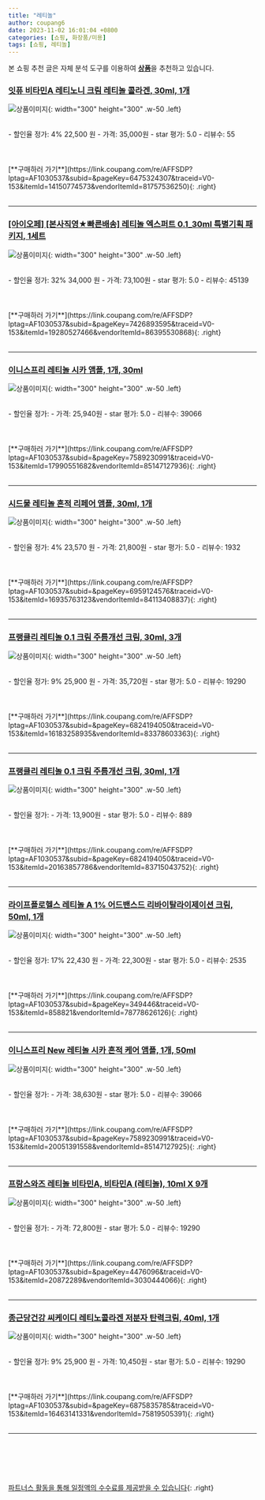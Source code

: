 ```yaml
---
title: "레티놀"
author: coupang6
date: 2023-11-02 16:01:04 +0800
categories: [쇼핑, 화장품/미용]
tags: [쇼핑, 레티놀]
---
```


본 쇼핑 추천 글은 자체 분석 도구를 이용하여 [**상품**](https://link.coupang.com/a/bao1ui)을 추천하고 있습니다.

### [잇퓨 비타민A 레티노니 크림 레티놀 콜라겐, 30ml, 1개](https://link.coupang.com/re/AFFSDP?lptag=AF1030537&subid=&pageKey=6475324307&traceid=V0-153&itemId=14150774573&vendorItemId=81757536250)

![상품이미지](https://thumbnail6.coupangcdn.com/thumbnails/remote/230x230ex/image/vendor_inventory/e19b/f1ad1e4a6a3aec1021196648f2d7ef7b02b53354f480789710136f4be62e.jpg){: width="300" height="300" .w-50 .left}


<br>
- 할인율 정가: 4%  22,500   원
- 가격: 35,000원
- star 평가: 5.0
- 리뷰수: 55
<br>
<br>
<br>
<br>
[**구매하러 가기**](https://link.coupang.com/re/AFFSDP?lptag=AF1030537&subid=&pageKey=6475324307&traceid=V0-153&itemId=14150774573&vendorItemId=81757536250){: .right}
<br>
<br>

---

### [[아이오페] [본사직영★빠른배송] 레티놀 엑스퍼트 0.1_30ml 특별기획 패키지, 1세트](https://link.coupang.com/re/AFFSDP?lptag=AF1030537&subid=&pageKey=7426893595&traceid=V0-153&itemId=19280527466&vendorItemId=86395530868)

![상품이미지](https://thumbnail9.coupangcdn.com/thumbnails/remote/230x230ex/image/vendor_inventory/8bce/96e6c7eff09bbbc03f09171f350f431ee1c73c62f6462f30002e3fb0ed64.jpg){: width="300" height="300" .w-50 .left}


<br>
- 할인율 정가: 32%  34,000   원
- 가격: 73,100원
- star 평가: 5.0
- 리뷰수: 45139
<br>
<br>
<br>
<br>
[**구매하러 가기**](https://link.coupang.com/re/AFFSDP?lptag=AF1030537&subid=&pageKey=7426893595&traceid=V0-153&itemId=19280527466&vendorItemId=86395530868){: .right}
<br>
<br>

---

### [이니스프리 레티놀 시카 앰플, 1개, 30ml](https://link.coupang.com/re/AFFSDP?lptag=AF1030537&subid=&pageKey=7589230991&traceid=V0-153&itemId=17990551682&vendorItemId=85147127936)

![상품이미지](https://thumbnail6.coupangcdn.com/thumbnails/remote/230x230ex/image/retail/images/2034114903520454-e9a493d8-2eea-47ae-92a2-53bd485a8a64.jpg){: width="300" height="300" .w-50 .left}


<br>
- 할인율 정가: 
- 가격: 25,940원
- star 평가: 5.0
- 리뷰수: 39066
<br>
<br>
<br>
<br>
[**구매하러 가기**](https://link.coupang.com/re/AFFSDP?lptag=AF1030537&subid=&pageKey=7589230991&traceid=V0-153&itemId=17990551682&vendorItemId=85147127936){: .right}
<br>
<br>

---

### [시드물 레티놀 흔적 리페어 앰플, 30ml, 1개](https://link.coupang.com/re/AFFSDP?lptag=AF1030537&subid=&pageKey=6959124576&traceid=V0-153&itemId=16935763123&vendorItemId=84113408837)

![상품이미지](https://thumbnail6.coupangcdn.com/thumbnails/remote/230x230ex/image/retail/images/8593473887909885-38dc457b-8bc7-4e6e-8b0a-b3aa12631415.jpg){: width="300" height="300" .w-50 .left}


<br>
- 할인율 정가: 4%  23,570   원
- 가격: 21,800원
- star 평가: 5.0
- 리뷰수: 1932
<br>
<br>
<br>
<br>
[**구매하러 가기**](https://link.coupang.com/re/AFFSDP?lptag=AF1030537&subid=&pageKey=6959124576&traceid=V0-153&itemId=16935763123&vendorItemId=84113408837){: .right}
<br>
<br>

---

### [프랭클리 레티놀 0.1 크림 주름개선 크림, 30ml, 3개](https://link.coupang.com/re/AFFSDP?lptag=AF1030537&subid=&pageKey=6824194050&traceid=V0-153&itemId=16183258935&vendorItemId=83378603363)

![상품이미지](https://thumbnail7.coupangcdn.com/thumbnails/remote/230x230ex/image/vendor_inventory/bed9/0873030cfff09fa2c4f2cc84df7a91a0fc5c0d7e113334f069ddb86039f8.png){: width="300" height="300" .w-50 .left}


<br>
- 할인율 정가: 9%  25,900   원
- 가격: 35,720원
- star 평가: 5.0
- 리뷰수: 19290
<br>
<br>
<br>
<br>
[**구매하러 가기**](https://link.coupang.com/re/AFFSDP?lptag=AF1030537&subid=&pageKey=6824194050&traceid=V0-153&itemId=16183258935&vendorItemId=83378603363){: .right}
<br>
<br>

---

### [프랭클리 레티놀 0.1 크림 주름개선 크림, 30ml, 1개](https://link.coupang.com/re/AFFSDP?lptag=AF1030537&subid=&pageKey=6824194050&traceid=V0-153&itemId=20163857786&vendorItemId=83715043752)

![상품이미지](https://thumbnail10.coupangcdn.com/thumbnails/remote/230x230ex/image/vendor_inventory/59aa/b874c663f02018cc3166d6c2666ca21682dc49d121f6c99e15bce6fa0ffa.jpg){: width="300" height="300" .w-50 .left}


<br>
- 할인율 정가: 
- 가격: 13,900원
- star 평가: 5.0
- 리뷰수: 889
<br>
<br>
<br>
<br>
[**구매하러 가기**](https://link.coupang.com/re/AFFSDP?lptag=AF1030537&subid=&pageKey=6824194050&traceid=V0-153&itemId=20163857786&vendorItemId=83715043752){: .right}
<br>
<br>

---

### [라이프플로헬스 레티놀 A 1% 어드밴스드 리바이탈라이제이션 크림, 50ml, 1개](https://link.coupang.com/re/AFFSDP?lptag=AF1030537&subid=&pageKey=349446&traceid=V0-153&itemId=858821&vendorItemId=78778626126)

![상품이미지](https://thumbnail10.coupangcdn.com/thumbnails/remote/230x230ex/image/vendor_inventory/8d2c/ae688d334060540d7661175e305b87fec7eb5cdbb03478a107f1cf0f0420.jpg){: width="300" height="300" .w-50 .left}


<br>
- 할인율 정가: 17%  22,430   원
- 가격: 22,300원
- star 평가: 5.0
- 리뷰수: 2535
<br>
<br>
<br>
<br>
[**구매하러 가기**](https://link.coupang.com/re/AFFSDP?lptag=AF1030537&subid=&pageKey=349446&traceid=V0-153&itemId=858821&vendorItemId=78778626126){: .right}
<br>
<br>

---

### [이니스프리 New 레티놀 시카 흔적 케어 앰플, 1개, 50ml](https://link.coupang.com/re/AFFSDP?lptag=AF1030537&subid=&pageKey=7589230991&traceid=V0-153&itemId=20051391558&vendorItemId=85147127925)

![상품이미지](https://thumbnail7.coupangcdn.com/thumbnails/remote/230x230ex/image/retail/images/585764194229511-529a71e7-037a-447a-abbf-8f8cf4de5b9a.jpg){: width="300" height="300" .w-50 .left}


<br>
- 할인율 정가: 
- 가격: 38,630원
- star 평가: 5.0
- 리뷰수: 39066
<br>
<br>
<br>
<br>
[**구매하러 가기**](https://link.coupang.com/re/AFFSDP?lptag=AF1030537&subid=&pageKey=7589230991&traceid=V0-153&itemId=20051391558&vendorItemId=85147127925){: .right}
<br>
<br>

---

### [프랑스와즈 레티놀 비타민A, 비타민A (레티놀), 10ml X 9개](https://link.coupang.com/re/AFFSDP?lptag=AF1030537&subid=&pageKey=4476096&traceid=V0-153&itemId=20872289&vendorItemId=3030444066)

![상품이미지](https://thumbnail6.coupangcdn.com/thumbnails/remote/230x230ex/image/vendor_inventory/4571/b1cbab1f044f3978a932934cd9c78146135f56ee60c5d9f1800856fec2c3.jpg){: width="300" height="300" .w-50 .left}


<br>
- 할인율 정가: 
- 가격: 72,800원
- star 평가: 5.0
- 리뷰수: 19290
<br>
<br>
<br>
<br>
[**구매하러 가기**](https://link.coupang.com/re/AFFSDP?lptag=AF1030537&subid=&pageKey=4476096&traceid=V0-153&itemId=20872289&vendorItemId=3030444066){: .right}
<br>
<br>

---

### [종근당건강 씨케이디 레티노콜라겐 저분자 탄력크림, 40ml, 1개](https://link.coupang.com/re/AFFSDP?lptag=AF1030537&subid=&pageKey=6875835785&traceid=V0-153&itemId=16463141331&vendorItemId=75819505391)

![상품이미지](https://thumbnail8.coupangcdn.com/thumbnails/remote/230x230ex/image/retail/images/547415753069762-be533a04-d1c7-41b5-bcc7-56294098de5d.jpg){: width="300" height="300" .w-50 .left}


<br>
- 할인율 정가: 9%  25,900   원
- 가격: 10,450원
- star 평가: 5.0
- 리뷰수: 19290
<br>
<br>
<br>
<br>
[**구매하러 가기**](https://link.coupang.com/re/AFFSDP?lptag=AF1030537&subid=&pageKey=6875835785&traceid=V0-153&itemId=16463141331&vendorItemId=75819505391){: .right}
<br>
<br>

---
<br><br><br><br><br> [파트너스 활동을 통해 일정액의 수수료를 제공받을 수 있습니다](https://link.coupang.com/a/bao1ui){: .right}
